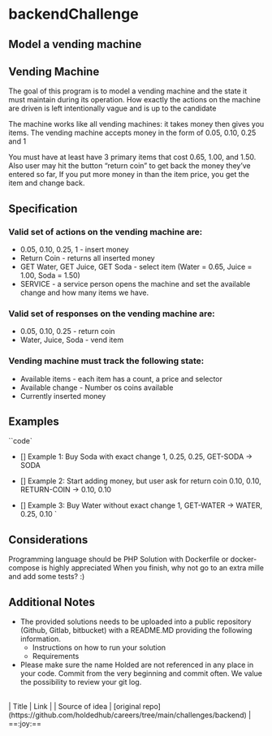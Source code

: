 # backendChallenge
## Model a vending machine


## Vending Machine
The goal of this program is to model a vending machine and the state it must maintain during its operation. How exactly the actions on the machine are driven is left intentionally vague and is up to the candidate

The machine works like all vending machines: it takes money then gives you items. The vending machine accepts money in the form of 0.05, 0.10, 0.25 and 1

You must have at least have 3 primary items that cost 0.65, 1.00, and 1.50. Also user may hit the button “return coin” to get back the money they’ve entered so far, If you put more money in than the item price, you get the item and change back.

## Specification
### Valid set of actions on the vending machine are:
- 0.05, 0.10, 0.25, 1 - insert money
- Return Coin - returns all inserted money
- GET Water, GET Juice, GET Soda - select item (Water = 0.65, Juice = 1.00, Soda = 1.50)
- SERVICE - a service person opens the machine and set the available change and how many items we have.
### Valid set of responses on the vending machine are:
- 0.05, 0.10, 0.25 - return coin
- Water, Juice, Soda - vend item
### Vending machine must track the following state:
- Available items - each item has a count, a price and selector
- Available change - Number os coins available
- Currently inserted money
## Examples
``code`
- [] Example 1: Buy Soda with exact change
1, 0.25, 0.25, GET-SODA
-> SODA

- [] Example 2: Start adding money, but user ask for return coin
0.10, 0.10, RETURN-COIN
-> 0.10, 0.10

- [] Example 3: Buy Water without exact change
1, GET-WATER
-> WATER, 0.25, 0.10 `
## Considerations
Programming language should be PHP
Solution with Dockerfile or docker-compose is highly appreciated
When you finish, why not go to an extra mille and add some tests? :)
## Additional Notes
- The provided solutions needs to be uploaded into a public repository (Github, Gitlab, bitbucket) with a README.MD providing the following information.
  - Instructions on how to run your solution
  - Requirements
- Please make sure the name Holded are not referenced in any place in your code.
Commit from the very beginning and commit often. We value the possibility to review your git log.
<br>
| Title | Link |
| Source of idea | [original repo](https://github.com/holdedhub/careers/tree/main/challenges/backend) |
==:joy:==
